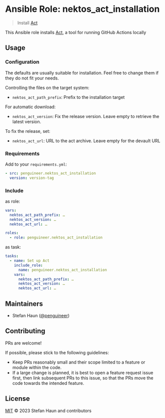 # Ansible Role: nektos_act_installation

> Install [Act](https://github.com/nektos/act)

This Ansible role installs [Act](https://github.com/nektos/act), a tool for running GitHub Actions locally

## Usage


### Configuration

The defaults are usually suitable for installation. Feel free to change them if they do not fit your needs.


Controlling the files on the target system:

* `nektos_act_path_prefix`: Prefix to the installation target

For automatic download:

* `nektos_act_version`: Fix the release version. Leave empty to retrieve the latest version.

To fix the release, set:

* `nektos_act_url`: URL to the act archive. Leave empty for the devault URL


### Requirements

Add to your `requirements.yml`:
```yml
- src: penguineer.nektos_act_installation
  version: version-tag
```

### Include

as role:

```yaml
vars:
  nektos_act_path_prefix: …
  nektos_act_version: …
  nektos_act_url: …

roles:
  - role: penguineer.nektos_act_installation
```


as task:

```yaml
tasks:
  - name: Set up Act
    include_role:
      name: penguineer.nektos_act_installation
    vars:
      nektos_act_path_prefix: …
      nektos_act_version: …
      nektos_act_url: …
```


## Maintainers

* Stefan Haun ([@penguineer](https://github.com/penguineer))


## Contributing

PRs are welcome!

If possible, please stick to the following guidelines:

* Keep PRs reasonably small and their scope limited to a feature or module within the code.
* If a large change is planned, it is best to open a feature request issue first, then link subsequent PRs to this issue, so that the PRs move the code towards the intended feature.


## License

[MIT](LICENSE.txt) © 2023 Stefan Haun and contributors
